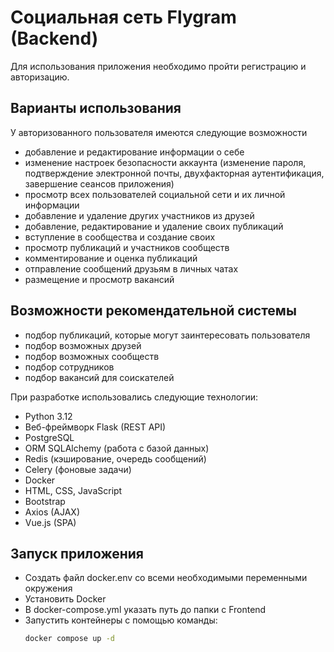 # Социальная сеть Flygram (Backend)
Для использования приложения необходимо пройти регистрацию и авторизацию.
## Варианты использования
У авторизованного пользователя имеются следующие возможности
- добавление и редактирование информации о себе
- изменение настроек безопасности аккаунта (изменение пароля, подтверждение электронной почты, 
двухфакторная аутентификация, завершение сеансов приложения)
- просмотр всех пользователей социальной сети и их личной информации
- добавление и удаление других участников из друзей
- добавление, редактирование и удаление своих публикаций
- вступление в сообщества и создание своих
- просмотр публикаций и участников сообществ
- комментирование и оценка публикаций
- отправление сообщений друзьям в личных чатах
- размещение и просмотр вакансий
## Возможности рекомендательной системы
- подбор публикаций, которые могут заинтересовать пользователя
- подбор возможных друзей
- подбор возможных сообществ
- подбор сотрудников
- подбор вакансий для соискателей

При разработке использовались следующие технологии:
- Python 3.12
- Веб-фреймворк Flask (REST API)
- PostgreSQL
- ORM SQLAlchemy (работа с базой данных)
- Redis (кэширование, очередь сообщений)
- Celery (фоновые задачи)
- Docker
- HTML, CSS, JavaScript
- Bootstrap
- Axios (AJAX)
- Vue.js (SPA)

## Запуск приложения

- Создать файл docker.env со всеми необходимыми переменными окружения
- Установить Docker
- В docker-compose.yml указать путь до папки с Frontend
- Запустить контейнеры с помощью команды:
    ```sh
    docker compose up -d
    ```
